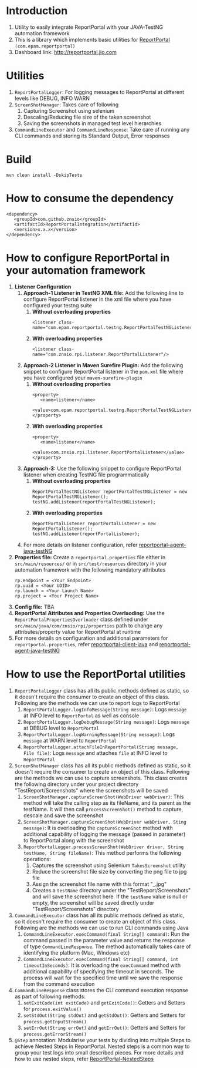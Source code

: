 # Introduction
1. Utility to easily integrate ReportPortal with your JAVA-TestNG automation framework
2. This is a library which implements basic utilities for [ReportPortal](https://reportportal.io/docs/) `(com.epam.reportportal)`
3. Dashboard link: http://reportportal.jio.com

# Utilities
1. `ReportPortalLogger`: For logging messages to ReportPortal at different levels like DEBUG, INFO WARN
2. `ScreenShotManager`: Takes care of following
    1. Capturing Screenshot using selenium
    2. Descaling/Reducing file size of the taken screenshot
    3. Saving the screenshots in managed test level hierarchies
3. `CommandLineExecutor` and `CommandLineResponse`: Take care of running any CLI commands and storing its Standard Output, Error responses

# Build
`mvn clean install -DskipTests`

# How to consume the dependency
   ```
   <dependency>
      <groupId>com.github.znsio</groupId>
      <artifactId>ReportPortalIntegration</artifactId>
      <version>x.x.x</version>
   </dependency>
   ```

# How to configure ReportPortal in your automation framework
1. **Listener Configuration**
    1. **Approach-1 Listener in TestNG XML file:** Add the following line to configure ReportPortal listener in the xml file where you have configured your testng suite
        1. **Without overloading properties**
           ```
           <listener class-name="com.epam.reportportal.testng.ReportPortalTestNGListener"/>
           ```
        2. **With overloading properties**
           ```
           <listener class-name="com.znsio.rpi.listener.ReportPortalListener"/>
           ```
    2. **Approach-2 Listener in Maven Surefire Plugin:** Add the following snippet to configure ReportPortal listener in the `pom.xml` file where you have configured your `maven-surefire-plugin`
        1. **Without overloading properties**
           ```
           <property>
              <name>listener</name>
              <value>com.epam.reportportal.testng.ReportPortalTestNGListener</value>
           </property>
           ```
        2. **With overloading properties**
           ```
           <property>
              <name>listener</name>
              <value>com.znsio.rpi.listener.ReportPortalListener</value>
           </property>
           ```
    2. **Approach-3:** Use the following snippet to configure ReportPortal listener when creating TestNG file programmatically
        1. **Without overloading properties**
           ```
           ReportPortalTestNGListener reportPortalTestNGListener = new ReportPortalTestNGListener();
           testNG.addListener(reportPortalTestNGListener);
           ```
        2. **With overloading properties**
           ```
           ReportPortalListener reportPortalListener = new ReportPortalListener();
           testNG.addListener(reportPortalListener);
           ```
    3. For more details on listener configuration, refer [reportportal-agent-java-testNG](https://github.com/reportportal/agent-java-testNG)
2. **Properties file:** Create a `reportportal.properties` file either in `src/main/resources/` or in `src/test/resources` directory in your automation framework with the following mandatory attributes
   ```
   rp.endpoint = <Your Endpoint>
   rp.uuid = <Your UDID>
   rp.launch = <Your Launch Name>
   rp.project = <Your Project Name>
   ```
3. **Config file:** TBA
4. **ReportPortal Attributes and Properties Overlaoding:** Use the `ReportPortalPropertiesOverloader` class defined under `src/main/java/com/znsio/rpi/properties` path to change any attributes/property value for ReportPortal at runtime
5. For more details on configuration and additional parameters for `reportportal.properties`, refer [reportportal-client-java](https://github.com/reportportal/client-java) and [reportportal-agent-java-testNG](https://github.com/reportportal/agent-java-testNG)

# How to use the ReportPortal utilities
1. `ReportPortalLogger` class has all its public methods defined as static, so it doesn't require the consumer to create an object of this class. Following are the methods we can use to report logs to ReportPortal
    1. `ReportPortalLogger.logInfoMessage(String message)`: Logs `message` at INFO level to `ReportPortal` as well as console
    2. `ReportPortalLogger.logDebugMessage(String message)`: Logs `message` at DEBUG level to `ReportPortal`
    3. `ReportPortalLogger.logWarningMessage(String message)`: Logs `message` at WARN level to `ReportPortal`
    4. `ReportPortalLogger.attachFileInReportPortal(String message, File file)`: Logs `message` and attaches `file` at INFO level to `ReportPortal`
2. `ScreenShotManager` class has all its public methods defined as static, so it doesn't require the consumer to create an object of this class. Following are the methods we can use to capture screenshots. This class creates the following directory under your project directory "TestReport/Screenshots" where the screenshots will be saved
    1. `ScreenShotManager.captureScreenShot(WebDriver webDriver)`: This method will take the calling step as its fileName, and its parent as the testName. It will then call `processScreenShot()` method to capture, descale and save the screenshot
    2. `ScreenShotManager.captureScreenShot(WebDriver webDriver, Sting message)`: It is overloading the `captureScreenShot` method with additional capability of logging the message (passed in parameter) to ReportPortal along with the screenshot
    3. `ReportPortalLogger.processScreenShot(WebDriver driver, String testName, String fileName)`: This method performs the following operations:
        1. Captures the screenshot using Selenium `TakesScreenshot` utility
        2. Reduce the screenshot file size by converting the png file to jpg file
        3. Assign the screenshot file name with this format "<CurrentTimeStamp>_<fileName>.jpg"
        4. Creates a `testName` directory under the "TestReport/Screenshots" and will save the screenshot here. If the `testName` value is null or empty, the screenshot will be saved directly under "TestReport/Screenshots" directory
3. `CommandLineExecutor` class has all its public methods defined as static, so it doesn't require the consumer to create an object of this class. Following are the methods we can use to run CLI commands using Java
    1. `CommandLineExecutor.execCommand(final String[] command)`: Run the command passed in the parameter value and returns the response of type `CommandLineResponse`. The method automatically takes care of identifying the platform (Mac, Windows etc)
    2. `CommandLineExecutor.execCommand(final String[] command, int timeoutInSeconds)`: It is overloading the `execCommand` method with additional capability of specifying the timeout in seconds. The process will wait for the specified time until we save the response from the command execution
4. `CommandLineResponse` class stores the CLI command execution response as part of following methods:
    1. `setExitCode(int exitCode)` and `getExitCode()`: Getters and Setters for `process.exitValue()`
    2. `setStdOut(String stdOut)` and `getStdOut()`: Getters and Setters for `process.getInputStream()`
    3. `setErrOut(String errOut)` and `getErrOut()`: Getters and Setters for `process.getErrorStream()`
5. `@Step` annotation: Modularise your tests by dividing into multiple Steps to achieve Nested Steps in ReportPortal. Nested steps is a common way to group your test logs into small described pieces. For more details and how to use nested steps, refer [ReportPortal-NestedSteps](https://github.com/reportportal/client-java/wiki/Nested-steps)
